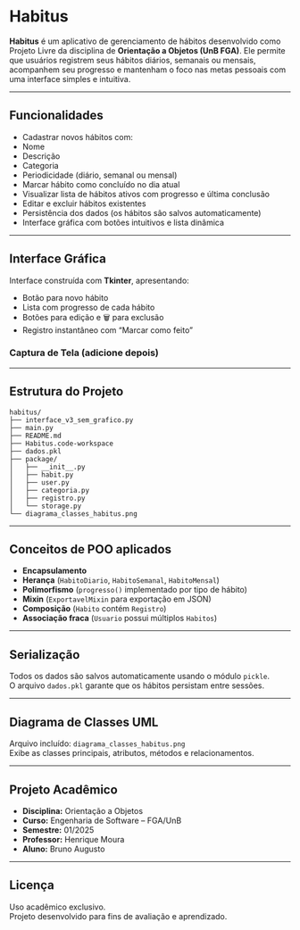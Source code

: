 
#  Habitus

**Habitus** é um aplicativo de gerenciamento de hábitos desenvolvido como Projeto Livre da disciplina de **Orientação a Objetos (UnB FGA)**. Ele permite que usuários registrem seus hábitos diários, semanais ou mensais, acompanhem seu progresso e mantenham o foco nas metas pessoais com uma interface simples e intuitiva.

---

##  Funcionalidades

-  Cadastrar novos hábitos com:
  - Nome
  - Descrição
  - Categoria
  - Periodicidade (diário, semanal ou mensal)
-  Marcar hábito como concluído no dia atual
-  Visualizar lista de hábitos ativos com progresso e última conclusão
-  Editar e excluir hábitos existentes
-  Persistência dos dados (os hábitos são salvos automaticamente)
-  Interface gráfica com botões intuitivos e lista dinâmica

---

##  Interface Gráfica

Interface construída com **Tkinter**, apresentando:

- Botão  para novo hábito
- Lista com progresso de cada hábito
- Botões  para edição e 🗑 para exclusão
- Registro instantâneo com  “Marcar como feito”

###  Captura de Tela (adicione depois)
<!--
![Imagem da interface](docs/interface.png)
-->

---

##  Estrutura do Projeto

```
habitus/
├── interface_v3_sem_grafico.py
├── main.py
├── README.md
├── Habitus.code-workspace
├── dados.pkl
├── package/
│   ├── __init__.py
│   ├── habit.py
│   ├── user.py
│   ├── categoria.py
│   ├── registro.py
│   └── storage.py
└── diagrama_classes_habitus.png
```

---

##  Conceitos de POO aplicados

-  **Encapsulamento**
-  **Herança** (`HabitoDiario`, `HabitoSemanal`, `HabitoMensal`)
-  **Polimorfismo** (`progresso()` implementado por tipo de hábito)
-  **Mixin** (`ExportavelMixin` para exportação em JSON)
-  **Composição** (`Habito` contém `Registro`)
-  **Associação fraca** (`Usuario` possui múltiplos `Habitos`)

---

##  Serialização

Todos os dados são salvos automaticamente usando o módulo `pickle`.  
O arquivo `dados.pkl` garante que os hábitos persistam entre sessões.

---

##  Diagrama de Classes UML

Arquivo incluído: `diagrama_classes_habitus.png`  
Exibe as classes principais, atributos, métodos e relacionamentos.

---
##  Projeto Acadêmico

- **Disciplina:** Orientação a Objetos
- **Curso:** Engenharia de Software – FGA/UnB
- **Semestre:** 01/2025
- **Professor:** Henrique Moura
- **Aluno:** Bruno Augusto

---

##  Licença

Uso acadêmico exclusivo.  
Projeto desenvolvido para fins de avaliação e aprendizado.
